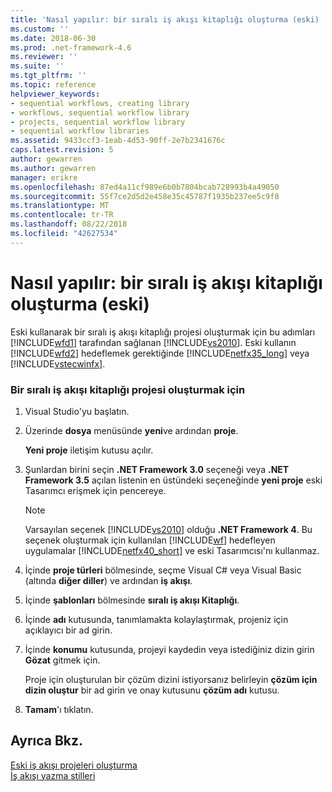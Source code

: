 ```yaml
---
title: 'Nasıl yapılır: bir sıralı iş akışı kitaplığı oluşturma (eski) | Microsoft Docs'
ms.custom: ''
ms.date: 2018-06-30
ms.prod: .net-framework-4.6
ms.reviewer: ''
ms.suite: ''
ms.tgt_pltfrm: ''
ms.topic: reference
helpviewer_keywords:
- sequential workflows, creating library
- workflows, sequential workflow library
- projects, sequential workflow library
- sequential workflow libraries
ms.assetid: 9433ccf3-1eab-4d53-90ff-2e7b2341676c
caps.latest.revision: 5
author: gewarren
ms.author: gewarren
manager: erikre
ms.openlocfilehash: 87ed4a11cf989e6b0b7804bcab728993b4a49050
ms.sourcegitcommit: 55f7ce2d5d2e458e35c45787f1935b237ee5c9f8
ms.translationtype: MT
ms.contentlocale: tr-TR
ms.lasthandoff: 08/22/2018
ms.locfileid: "42627534"
---
```

# <a name="how-to-create-a-sequential-workflow-library-legacy"></a>Nasıl yapılır: bir sıralı iş akışı kitaplığı oluşturma (eski)
Eski kullanarak bir sıralı iş akışı kitaplığı projesi oluşturmak için bu adımları [!INCLUDE[wfd1](../includes/wfd1-md.md)] tarafından sağlanan [!INCLUDE[vs2010](../includes/vs2010-md.md)]. Eski kullanın [!INCLUDE[wfd2](../includes/wfd2-md.md)] hedeflemek gerektiğinde [!INCLUDE[netfx35_long](../includes/netfx35-long-md.md)] veya [!INCLUDE[vstecwinfx](../includes/vstecwinfx-md.md)].  
  
### <a name="to-create-a-sequential-workflow-library-project"></a>Bir sıralı iş akışı kitaplığı projesi oluşturmak için  
  
1.  Visual Studio'yu başlatın.  
  
2.  Üzerinde **dosya** menüsünde **yeni**ve ardından **proje**.  
  
     **Yeni proje** iletişim kutusu açılır.  
  
3.  Şunlardan birini seçin **.NET Framework 3.0** seçeneği veya **.NET Framework 3.5** açılan listenin en üstündeki seçeneğinde **yeni proje** eski Tasarımcı erişmek için pencereye.  
  
    > [!NOTE]
    >  Varsayılan seçenek [!INCLUDE[vs2010](../includes/vs2010-md.md)] olduğu **.NET Framework 4**. Bu seçenek oluşturmak için kullanılan [!INCLUDE[wf](../includes/wf-md.md)] hedefleyen uygulamalar [!INCLUDE[netfx40_short](../includes/netfx40-short-md.md)] ve eski Tasarımcısı'nı kullanmaz.  
  
4.  İçinde **proje türleri** bölmesinde, seçme Visual C# veya Visual Basic (altında **diğer diller**) ve ardından **iş akışı**.  
  
5.  İçinde **şablonları** bölmesinde **sıralı iş akışı Kitaplığı**.  
  
6.  İçinde **adı** kutusunda, tanımlamakta kolaylaştırmak, projeniz için açıklayıcı bir ad girin.  
  
7.  İçinde **konumu** kutusunda, projeyi kaydedin veya istediğiniz dizin girin **Gözat** gitmek için.  
  
     Proje için oluşturulan bir çözüm dizini istiyorsanız belirleyin **çözüm için dizin oluştur** bir ad girin ve onay kutusunu **çözüm adı** kutusu.  
  
8.  **Tamam**'ı tıklatın.  
  
## <a name="see-also"></a>Ayrıca Bkz.  
 [Eski iş akışı projeleri oluşturma](../workflow-designer/creating-legacy-workflow-projects.md)   
 [İş akışı yazma stilleri](http://msdn.microsoft.com/en-us/aacf4ec6-da05-4974-958a-974769dda739)